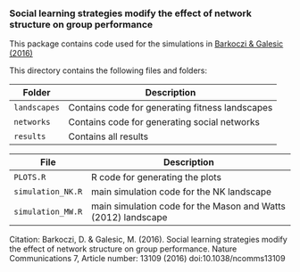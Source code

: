 ### Social learning strategies modify the effect of network structure on group performance
This package contains code used for the simulations in [Barkoczi & Galesic (2016)](http://www.nature.com/articles/ncomms13109)

This directory contains the following files and folders:


Folder | Description
--- | -----
`landscapes` | Contains code for generating fitness landscapes
`networks` | Contains code for generating social networks
`results` | Contains all results


File| Description
--- | -----
`PLOTS.R` | R code for generating the plots
`simulation_NK.R` | main simulation code for the NK landscape
`simulation_MW.R` | main simulation code for the Mason and Watts (2012) landscape

Citation: Barkoczi, D. & Galesic, M. (2016). Social learning strategies modify the effect of network structure on group performance. Nature Communications 7, Article number: 13109 (2016) doi:10.1038/ncomms13109
